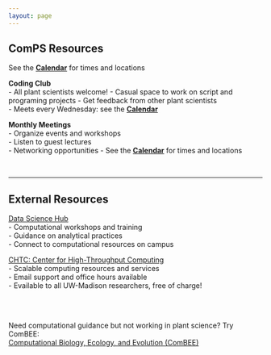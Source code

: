 ```yaml
---
layout: page
---
```


## ComPS Resources  
See the **[Calendar](https://uw-madison-comps.github.io/calendar)** for times and locations

**Coding Club**  
    - All plant scientists welcome!
    - Casual space to work on script and programing projects 
    - Get feedback from other plant scientists  
    - Meets every Wednesday: see the **[Calendar](https://uw-madison-comps.github.io/calendar)**
 
**Monthly Meetings**  
    - Organize events and workshops  
    - Listen to guest lectures  
    - Networking opportunities
    - See the **[Calendar](https://uw-madison-comps.github.io/calendar)** for times and locations

 <br>
 
 ___________________________________________________________________________________________________________________________
 
 
## External Resources

[Data Science Hub](https://datascience.wisc.edu/)  
    - Computational workshops and training  
    - Guidance on analytical practices  
    - Connect to computational resources on campus  
 
[CHTC: Center for High-Throughput Computing](http://chtc.cs.wisc.edu/check-quota.shtml)  
    - Scalable computing resources and services  
    - Email support and office hours available  
    - Evailable to all UW-Madison researchers, free of charge!  

<br>
<br>

Need computational guidance but not working in plant science? Try ComBEE:      
[Computational Biology, Ecology, and Evolution (ComBEE)](https://combee-uw-madison.github.io/studyGroup/) 

